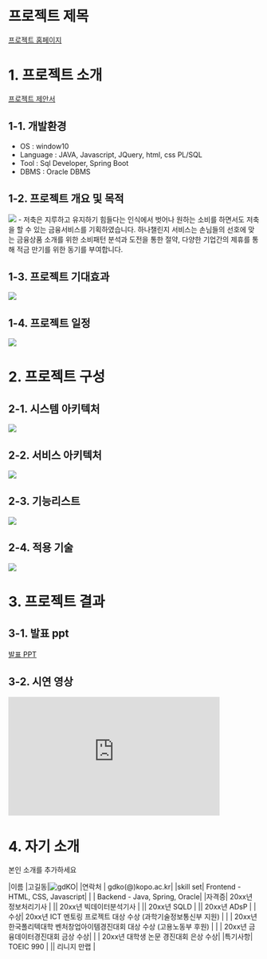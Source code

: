 # 프로젝트 제목

[프로젝트 홈페이지](https://koposoftware.github.io/2022_4_smpark/)

# 1. 프로젝트 소개
[프로젝트 제안서](/제안서_2260341005_박수민.pptx)<br>
## 1-1. 개발환경
- OS : window10
- Language : JAVA, Javascript, JQuery, html, css  PL/SQL
- Tool : Sql Developer, Spring Boot
- DBMS : Oracle DBMS

## 1-2. 프로젝트 개요 및 목적
<img src="about_hanachallenge.PNG"/>
-	저축은 지루하고 유지하기 힘들다는 인식에서 벗어나 원하는 소비를 하면서도 저축을 할 수 있는 금융서비스를 기획하였습니다. 하나챌린지 서비스는 손님들의 선호에 맞는 금융상품 소개를 위한 소비패턴 분석과 도전을 통한 절약, 다양한 기업간의 제휴를 통해 적금 만기를 위한 동기를 부여합니다.
<br>

## 1-3. 프로젝트 기대효과
<img src="anticipation.PNG"/>

## 1-4. 프로젝트 일정
<img src="Gantt_chart.png"/>


# 2. 프로젝트 구성 
## 2-1. 시스템 아키텍처
<img src="System_Architecture.PNG"/>

## 2-2. 서비스 아키텍처
<img src="Service_Architecture.PNG"/>

## 2-3. 기능리스트
<img src="Function.PNG"/>

## 2-4. 적용 기술
<img src="Skill.PNG"/>




# 3. 프로젝트 결과

## 3-1. 발표 ppt 
[발표 PPT](/project.pptx)<br>

## 3-2. 시연 영상 

  <iframe width="424" height="238" src="https://www.youtube.com/embed/reOGfxYJre0" title="YouTube video player" frameborder="0" allow="accelerometer; autoplay; clipboard-write; encrypted-media; gyroscope; picture-in-picture" allowfullscreen></iframe>

# 4. 자기 소개

본인 소개를 추가하세요

|이름 |고길동|![gdKO](/gdko.jpg)|
|연락처 | gdko(@)kopo.ac.kr|
|skill set| Frontend - HTML, CSS, Javascript|
| | Backend - Java, Spring, Oracle|
|자격증| 20xx년 정보처리기사 |
|| 20xx년 빅데이터분석기사 |
|| 20xx년 SQLD |
|| 20xx년 ADsP |
|수상| 20xx년 ICT 멘토링 프로젝트 대상 수상 (과학기술정보통신부 지원)  |
| | 20xx년 한국폴리텍대학 벤처창업아이템경진대회 대상 수상 (고용노동부 후원)  |
| | 20xx년 금융데이터경진대회 금상 수상|
| | 20xx년 대학생 논문 경진대회 은상 수상|
|특기사항|  TOEIC 990 |
||  리니지 만랩 |


